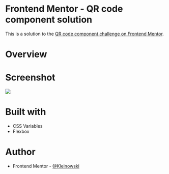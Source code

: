 # Frontend Mentor - QR code component solution

This is a solution to the [QR code component challenge on Frontend Mentor](https://www.frontendmentor.io/challenges/qr-code-component-iux_sIO_H).

# Overview

# Screenshot

![](./https://imgur.com/bmI2tLx)

# Built with

- CSS Variables
- Flexbox

# Author

- Frontend Mentor - [@Kleinowski](https://www.frontendmentor.io/profile/Kleinowski)
